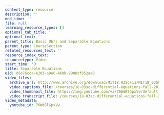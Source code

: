 ```yaml
---
content_type: resource
description: ''
end_time: ''
file: null
learning_resource_types: []
optional_tab_title: ''
optional_text: ''
parent_title: Basic DE's and Separable Equations
parent_type: CourseSection
related_resources_text: ''
resource_index_text: ''
resourcetype: Video
start_time: '0'
title: Separable Equations
uid: d6e76cca-e203-a9e6-460b-2988df952aa8
video_files:
  archive_url: http://www.archive.org/download/MIT18.03SCF11/MIT18_03SC_110708_L1_300k.mp4
  video_captions_file: /courses/18-03sc-differential-equations-fall-2011/31574f278e375e0597fd51eba617ad5c_76WdBlGpxVw.vtt
  video_thumbnail_file: https://img.youtube.com/vi/76WdBlGpxVw/default.jpg
  video_transcript_file: /courses/18-03sc-differential-equations-fall-2011/de7851c2913cb4bdd4c062fbd1c72a50_76WdBlGpxVw.pdf
video_metadata:
  youtube_id: 76WdBlGpxVw
---
```

